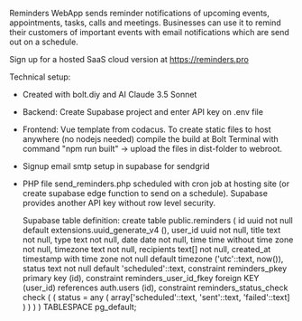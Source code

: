 Reminders WebApp sends reminder notifications of upcoming events, appointments, tasks, calls and meetings.
Businesses can use it to remind their customers of important events with email notifications which are send out on a schedule.

Sign up for a hosted SaaS cloud version at https://reminders.pro

Technical setup:
- Created with bolt.diy and AI Claude 3.5 Sonnet
- Backend: Create Supabase project and enter API key on .env file
- Frontend: Vue template from codacus. To create static files to host anywhere (no nodejs needed) compile the build at Bolt Terminal with command "npm run built" -> upload the files in dist-folder to webroot.
- Signup email smtp setup in supabase for sendgrid
- PHP file send_reminders.php scheduled with cron job at hosting site (or create supabase edge function to send on a schedule). Supabase provides another API key without row level security.

  Supabase table definition:
  create table public.reminders (
  id uuid not null default extensions.uuid_generate_v4 (),
  user_id uuid not null,
  title text not null,
  type text not null,
  date date not null,
  time time without time zone not null,
  timezone text not null,
  recipients text[] not null,
  created_at timestamp with time zone not null default timezone ('utc'::text, now()),
  status text not null default 'scheduled'::text,
  constraint reminders_pkey primary key (id),
  constraint reminders_user_id_fkey foreign KEY (user_id) references auth.users (id),
  constraint reminders_status_check check (
    (
      status = any (
        array['scheduled'::text, 'sent'::text, 'failed'::text]
      )
    )
  )
) TABLESPACE pg_default;
